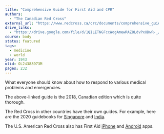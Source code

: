 ```yaml
---
title: "Comprehensive Guide for First Aid and CPR"
authors:
  - "The Canadian Red Cross"
external_url: "https://www.redcross.ca/crc/documents/comprehensive_guide_for_firstaidcpr_en.pdf"
drive_links:
  - "https://drive.google.com/file/d/1QILETNGFccWogAmewRAZ8LdvPxUDwR-_/view?usp=drivesdk"
course: body
status: featured
tags:
  - medicine
  - world
year: 1943
olid: OL24388973M
pages: 232
---
```


What everyone should know about how to respond to various medical problems and emergencies.

The above-linked guide is the 2018, Canadian edition which is quite thorough.

The Red Cross in other countries have their own guides.
For example, here are the 2020 guidebooks for
[Singapore](https://redcross.sg/images/pdfs/SFA-Manual-Rev-1-2020_final.pdf)
and [India](https://www.indianredcross.org/publications/FA-manual.pdf).

The U.S. American Red Cross also has First Aid [iPhone](https://apps.apple.com/gb/app/first-aid-by-british-red-cross/id483408666) and [Android](https://play.google.com/store/apps/details?id=com.cube.arc.fa) apps.
